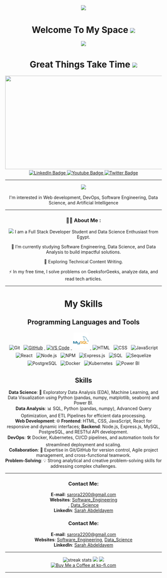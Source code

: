 <h1 align="center">
    <img src="https://readme-typing-svg.herokuapp.com/?font=Righteous&size=35&center=true&vCenter=true&width=500&height=70&duration=4000&lines=Hi+There!+👋;+I'm+Sarah+Abdeldayem!;" />
</h1>

<h1 align="center">
  Welcome To My Space
  <img src="https://media.giphy.com/media/hvRJCLFzcasrR4ia7z/giphy.gif" width="30px"/>
</h1>
<div id="header" align="center">
  <img src="https://media.giphy.com/media/hpXdHPfFI5wTABdDx9/giphy.gif" width="500"/>
</div>

<h1 align="center">
  Great Things Take Time
  <img src="https://media.giphy.com/media/ehz3LfVj7NvpY8jYUY/giphy.gif" width="30px"/>
</h1>
<div align="center">
  <img src="https://media.giphy.com/media/v1.Y2lkPTc5MGI3NjExbmQyeTVxdGxzMW1hdnF3OGZtcGh5bjVqYTU2MHl3cWtwbDA3NDlyciZlcD12MV9pbnRlcm5hbF9naWZfYnlfaWQmY3Q9Zw/L1R1tvI9svkIWwpVYr/giphy.gif" width="600" height="300"/>

<div id="badges" align="center">
  <a href="https://www.linkedin.com/in/sarah-a-abdeldayem/">
    <img src="https://img.shields.io/badge/LinkedIn-blue?style=for-the-badge&logo=linkedin&logoColor=white" alt="LinkedIn Badge"/>
  </a>
  <a href="https://www.youtube.com/@Sarah_Abdeldayem">
    <img src="https://img.shields.io/badge/YouTube-red?style=for-the-badge&logo=youtube&logoColor=white" alt="Youtube Badge"/>
  </a>
  <a href="https://twitter.com/sarahah2200">
    <img src="https://img.shields.io/badge/Twitter-blue?style=for-the-badge&logo=twitter&logoColor=white" alt="Twitter Badge"/>
  </a>
</div>

--- 

<p align="center">
    <img src="https://readme-typing-svg.herokuapp.com/?font=comfortaa&color=016EEA&size=24&center=true&vCenter=true&width=500&height=70&duration=4000&lines=Full+Stack+Software+Engineer;Data+Science+Enthusiast;Machine+Learning+Practitioner;" />
</p>

I'm interested in Web development, DevOps, Software Engineering, Data Science, and Artificial Intelligence<br>

---
### :woman_technologist: About Me :
 <img src="https://media.giphy.com/media/WUlplcMpOCEmTGBtBW/giphy.gif" width="30"> I am a Full Stack Developer Student and Data Science Enthusiast from Egypt.
 
 :telescope: I’m currently studying Software Engineering, Data Science, and Data Analysis to build impactful solutions.

 :seedling: Exploring Technical Content Writing.

 :zap: In my free time, I solve problems on GeeksforGeeks, analyze data, and read tech articles.

---
# My Skills

## Programming Languages and Tools
<p align="center">
  <img src="https://cdn.jsdelivr.net/gh/devicons/devicon/icons/git/git-original.svg" alt="Git" height="40" style="margin:4px">
  <a href="https://github.com/hardope" target="_blank" rel="noreferrer">
    <img src="https://encrypted-tbn0.gstatic.com/images?q=tbn:ANd9GcSuZ3SKA8cR3JS27Y_ijrqVSHjoDKjM_bhK7Q&usqp=CAU" alt="GitHub" height="40" style="margin:4px">
  </a>
  <a href="https://code.visualstudio.com/download" target="_blank" rel="noreferrer">
    <img src="https://cdn.jsdelivr.net/gh/devicons/devicon/icons/vscode/vscode-original.svg" alt="VS Code" height="40" style="margin:4px">
  </a>
  <a href="https://www.mysql.com/" target="_blank" rel="noreferrer">
    <img src="https://raw.githubusercontent.com/devicons/devicon/master/icons/mysql/mysql-original-wordmark.svg" alt="MySQL" height="50" style="margin:4px">
  </a>
  <img src="https://user-images.githubusercontent.com/76790341/190482427-414de214-10ea-4b75-9949-9d2e51c50b09.png" alt="HTML" height="40" style="margin:4px">
  <img src="https://user-images.githubusercontent.com/76790341/190482899-5367a114-82bb-48e4-987e-d371df18d545.png" alt="CSS" height="40" style="margin:4px">
  <img src="https://user-images.githubusercontent.com/76790341/187140476-61664fc5-1562-48a3-a5a5-f2f6d8ac917f.png" alt="JavaScript" height="40" style="margin:4px">
  <img src="https://user-images.githubusercontent.com/76790341/187141646-76dd8b84-1e63-4b5e-b61d-30040f2573cb.png" alt="React" height="40" style="margin:4px">
  <img src="https://github.com/hardope/hardope/assets/76790341/6b3a8d51-5374-4adf-ac87-2f8dd704ce64" alt="Node.js" height="40" style="margin:4px">
  <img src="https://user-images.githubusercontent.com/76790341/187142840-1acfcea2-a215-4f56-b11e-216fc8aa885b.png" alt="NPM" height="40" style="margin:4px">
  <img src="https://github.com/hardope/hardope/assets/76790341/bdd1c63a-98bd-45fa-b82e-0f8c44485066" alt="Express.js" height="40" style="margin:4px">
  <img src="https://user-images.githubusercontent.com/76790341/187141391-bfad1a42-3cc2-4edd-903b-6d362ee63fc2.png" alt="SQL" height="40" style="margin:4px">
  <img src="https://user-images.githubusercontent.com/76790341/187142293-2280c369-2a56-4dcd-8547-df421d9421fe.png" alt="Sequelize" height="40" style="margin:4px">
  <img src="https://user-images.githubusercontent.com/76790341/187142409-fa9b3fc9-8e08-4870-b4d9-a630a3505339.png" alt="PostgreSQL" height="40" style="margin:4px">
  <img src="https://github.com/hardope/hardope/assets/76790341/66b41f49-af77-496f-ae72-dbd8dcbfa880" alt="Docker" height="50" style="margin:4px">
  <img src="https://github.com/hardope/hardope/assets/76790341/425bdf25-ee62-40f0-a5c9-2c917f1ee9d2" alt="Kubernetes" height="50" style="margin:4px">
  <img src="https://logos-world.net/wp-content/uploads/2022/02/Power-BI-Logo.png" alt="Power BI" height="40" style="margin:4px">
</p>

## Skills

**Data Science**: 🧠 Exploratory Data Analysis (EDA), Machine Learning, and Data Visualization using Python (pandas, numpy, matplotlib, seaborn) and Power BI.  
**Data Analysis**: 📊 SQL, Python (pandas, numpy), Advanced Query Optimization, and ETL Pipelines for efficient data processing.  
**Web Development**: 🌐 **Frontend**: HTML, CSS, JavaScript, React for responsive and dynamic interfaces; **Backend**: Node.js, Express.js, MySQL, PostgreSQL, and RESTful API development.  
**DevOps**: 🛠️ Docker, Kubernetes, CI/CD pipelines, and automation tools for streamlined deployment and scaling.  
**Collaboration**: 🤝 Expertise in Git/GitHub for version control, Agile project management, and cross-functional teamwork.  
**Problem-Solving**: 💡 Strong analytical and creative problem-solving skills for addressing complex challenges.


---

### Contact Me: <br>
**E-mail**: sarora2200@gmail.com<br>
**Websites**: [Software_Engineering](https://sarora2200.github.io/SARAH.ABDELDAYEM/)<br>, [Data_Science](https://sarora2200.github.io/SARAH_ABDELDAYEM/)<br>
**LinkedIn**: [Sarah Abdeldayem](https://www.linkedin.com/in/sarah-a-abdeldayem/)<br>

### Contact Me: <br>
**E-mail**: sarora2200@gmail.com<br>
**Websites**: <a href="https://sarora2200.github.io/SARAH.ABDELDAYEM/" target="_blank">Software_Engineering</a>, <a href="https://sarora2200.github.io/SARAH_ABDELDAYEM/" target="_blank">Data_Science</a><br>
**LinkedIn**: <a href="https://www.linkedin.com/in/sarah-a-abdeldayem/" target="_blank">Sarah Abdeldayem</a><br>

---

<img height="200em" src="https://github-readme-streak-stats-salesp07.vercel.app/?user=sarora2200&count_private=true&theme=default&border_radius=10" alt="streak stats"/>
<img height="200em" src="https://github-profile-summary-cards.vercel.app/api/cards/repos-per-language?username=sarora2200"/>
<img height="200em" src="https://github-profile-summary-cards.vercel.app/api/cards/stats?username=sarora2200&theme=github"/>
</div>

<div align="center">
<a href='https://ko-fi.com/sarora2200' target='_blank'><img height='64' style='border:0px;height:64px;' src='https://storage.ko-fi.com/cdn/kofi1.png?v=3' border='0' alt='Buy Me a Coffee at ko-fi.com' /></a>
</div>


- ---
